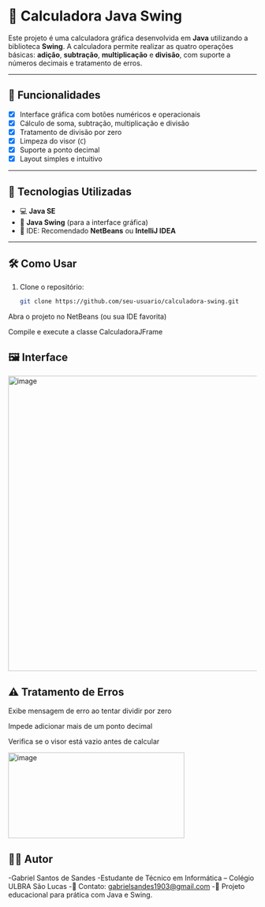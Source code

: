 # 🧮 Calculadora Java Swing

Este projeto é uma calculadora gráfica desenvolvida em **Java** utilizando a biblioteca **Swing**. A calculadora permite realizar as quatro operações básicas: **adição**, **subtração**, **multiplicação** e **divisão**, com suporte a números decimais e tratamento de erros.

---

## 📌 Funcionalidades

- [x] Interface gráfica com botões numéricos e operacionais  
- [x] Cálculo de soma, subtração, multiplicação e divisão  
- [x] Tratamento de divisão por zero  
- [x] Limpeza do visor (`C`)  
- [x] Suporte a ponto decimal  
- [x] Layout simples e intuitivo  

---

## 🎯 Tecnologias Utilizadas

- 💻 **Java SE**  
- 🧱 **Java Swing** (para a interface gráfica)  
- 🧰 IDE: Recomendado **NetBeans** ou **IntelliJ IDEA**

---

## 🛠️ Como Usar

1. Clone o repositório:
   ```bash
   git clone https://github.com/seu-usuario/calculadora-swing.git
Abra o projeto no NetBeans (ou sua IDE favorita)

Compile e execute a classe CalculadoraJFrame

## 🖼️ Interface
<img width="531" height="599" alt="image" src="https://github.com/user-attachments/assets/8fd1734a-2ff4-4b99-aaa6-d4d20ea7f23d" />

## ⚠️ Tratamento de Erros
Exibe mensagem de erro ao tentar dividir por zero

Impede adicionar mais de um ponto decimal

Verifica se o visor está vazio antes de calcular

<img width="357" height="174" alt="image" src="https://github.com/user-attachments/assets/f5209a7a-e8e8-4eeb-94c5-56e28f00d3f7" />



## 👨‍💻 Autor

-Gabriel Santos de Sandes
-Estudante de Técnico em Informática – Colégio ULBRA São Lucas
-📧 Contato: gabrielsandes1903@gmail.com
-📘 Projeto educacional para prática com Java e Swing.
